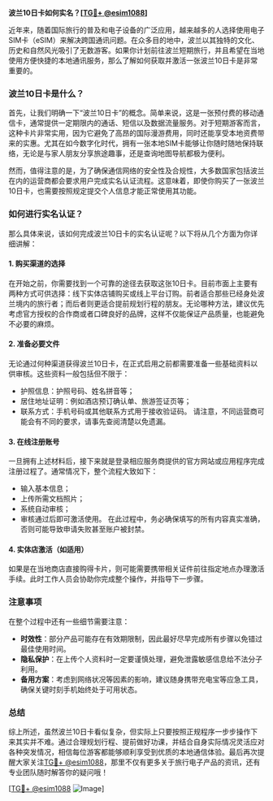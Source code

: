 **波兰10日卡如何实名？[[TG💪+ @esim1088](https://t.me/s/esim1088)]**

近年来，随着国际旅行的普及和电子设备的广泛应用，越来越多的人选择使用电子SIM卡（eSIM）来解决跨国通讯问题。在众多目的地中，波兰以其独特的文化、历史和自然风光吸引了无数游客。如果你计划前往波兰短期旅行，并且希望在当地使用方便快捷的本地通讯服务，那么了解如何获取并激活一张波兰10日卡是非常重要的。

### 波兰10日卡是什么？

首先，让我们明确一下“波兰10日卡”的概念。简单来说，这是一张预付费的移动通信卡，通常提供一定期限内的通话、短信以及数据流量服务。对于短期游客而言，这种卡片非常实用，因为它避免了高昂的国际漫游费用，同时还能享受本地资费带来的实惠。尤其在如今数字化时代，拥有一张本地SIM卡能够让你随时随地保持联络，无论是与家人朋友分享旅途趣事，还是查询地图导航都极为便利。

然而，值得注意的是，为了确保通信网络的安全性及合规性，大多数国家包括波兰在内的运营商都会要求用户完成实名认证流程。这意味着，即使你购买了一张波兰10日卡，也需要按照规定提交个人信息才能正常使用其功能。

### 如何进行实名认证？

那么具体来说，该如何完成波兰10日卡的实名认证呢？以下将从几个方面为你详细讲解：

#### 1. 购买渠道的选择
在开始之前，你需要找到一个可靠的途径去获取这张10日卡。目前市面上主要有两种方式可供选择：线下实体店铺购买或线上平台订购。前者适合那些已经身处波兰境内的旅行者；而后者则更适合提前规划行程的朋友。无论哪种方法，建议优先考虑官方授权的合作商或者口碑良好的品牌，这样不仅能保证产品质量，也能避免不必要的麻烦。

#### 2. 准备必要文件
无论通过何种渠道获得波兰10日卡，在正式启用之前都需要准备一些基础资料以供审核。这些资料一般包括但不限于：
- 护照信息：护照号码、姓名拼音等；
- 居住地址证明：例如酒店预订确认单、旅游签证页等；
- 联系方式：手机号码或其他联系方式用于接收验证码。
请注意，不同运营商可能会有不同的要求，请事先查阅清楚以免遗漏。

#### 3. 在线注册账号
一旦拥有上述材料后，接下来就是登录相应服务商提供的官方网站或应用程序完成注册过程了。通常情况下，整个流程大致如下：
- 输入基本信息；
- 上传所需文档照片；
- 系统自动审核；
- 审核通过后即可激活使用。
在此过程中，务必确保填写的所有内容真实准确，否则可能导致申请失败甚至账户被封禁。

#### 4. 实体店激活（如适用）
如果是在当地商店直接购得卡片，则可能需要携带相关证件前往指定地点办理激活手续。此时工作人员会协助你完成整个操作，并指导下一步骤。

### 注意事项

在整个过程中还有一些细节需要注意：
- **时效性**：部分产品可能存在有效期限制，因此最好尽早完成所有步骤以免错过最佳使用时间。
- **隐私保护**：在上传个人资料时一定要谨慎处理，避免泄露敏感信息给不法分子利用。
- **备用方案**：考虑到网络状况等因素的影响，建议随身携带充电宝等应急工具，确保关键时刻手机始终处于可用状态。

### 总结

综上所述，虽然波兰10日卡看似复杂，但实际上只要按照正规程序一步步操作下来其实并不难。通过合理规划行程、提前做好功课，并结合自身实际情况灵活应对各种突发情况，相信每位游客都能够顺利享受到优质的本地通信体验。最后再次提醒大家关注[TG💪+ @esim1088](https://t.me/s/esim1088)，那里不仅有更多关于旅行电子产品的资讯，还有专业团队随时解答你的疑问哦！

[[TG💪+ @esim1088](https://t.me/s/esim1088) ![Image](https://i.postimg.cc/4NQfJmqS/Snipaste-2025-05-13-00-14-12.png)]